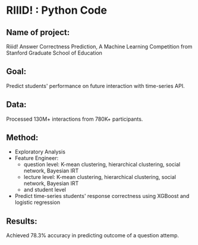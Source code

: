 # RIIID! : Python Code

## Name of project: 
Riiid! Answer Correctness Prediction, A Machine Learning Competition from Stanford Graduate School of Education

## Goal:
Predict students' performance on future interaction with time-series API.

## Data:
Processed 130M+ interactions from 780K+ participants.

## Method:
* Exploratory Analysis
* Feature Engineer: 
    - question level: K-mean clustering, hierarchical clustering, social network, Bayesian IRT
    - lecture level: K-mean clustering, hierarchical clustering, social network, Bayesian IRT
    - and student level
*  Predict time-series students' response correctness using XGBoost and logistic regression

## Results:
Achieved 78.3% accuracy in predicting outcome of a question attemp.

